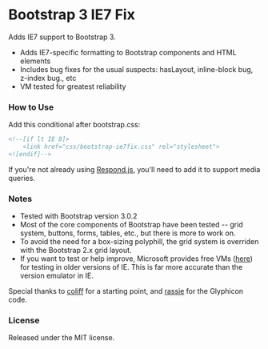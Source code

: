 Bootstrap 3 IE7 Fix
============================
Adds IE7 support to Bootstrap 3. 

* Adds IE7-specific formatting to Bootstrap components and HTML elements
* Includes bug fixes for the usual suspects: hasLayout, inline-block bug, z-index bug., etc
* VM tested for greatest reliability

### How to Use ###
Add this conditional after bootstrap.css:

```html
<!--[if lt IE 8]>
    <link href="css/bootstrap-ie7fix.css" rel="stylesheet">
<![endif]-->
```

If you're not already using <a href="https://github.com/scottjehl/Respond">Respond.js</a>, you'll need to add it to support media queries. 

### Notes ###
* Tested with Bootstrap version 3.0.2
* Most of the core components of Bootstrap have been tested -- grid system, buttons, forms, tables, etc., but there is more to work on. 
* To avoid the need for a box-sizing polyphill, the grid system is overriden with the Bootstrap 2.x grid layout.
* If you want to test or help improve, Microsoft provides free VMs (<a href="http://www.modern.ie/en-us/virtualization-tools#downloads">here</a>) for testing in older versions of IE. This is far more accurate than the version emulator in IE.

Special thanks to <a href="https://github.com/coliff">coliff</a> for a starting point, and <a href="https://github.com/rassie">rassie</a> for the Glyphicon code.

### License ###
Released under the MIT license.